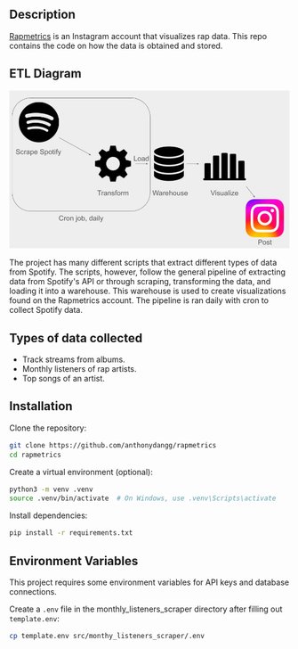 ## Description
[Rapmetrics](https://www.instagram.com/rapmetrics/) is an Instagram account that visualizes rap data. This repo contains the code on how the data is obtained and stored.

## ETL Diagram
<img src="assets/etl.jpg" alt="etl diagram">

The project has many different scripts that extract different types of data from Spotify. The scripts, however, follow the general pipeline of extracting data from Spotify's API or through scraping, transforming the data, and loading it into a warehouse. This warehouse is used to create visualizations found on the Rapmetrics account. The pipeline is ran daily with cron to collect Spotify data.

## Types of data collected
- Track streams from albums.
- Monthly listeners of rap artists.
- Top songs of an artist.


## Installation

Clone the repository:
```bash
git clone https://github.com/anthonydangg/rapmetrics
cd rapmetrics
```

Create a virtual environment (optional):
```bash
python3 -m venv .venv
source .venv/bin/activate  # On Windows, use .venv\Scripts\activate
```

Install dependencies:
```bash
pip install -r requirements.txt
```

## Environment Variables

This project requires some environment variables for API keys and database connections. 

Create a `.env` file in the monthly_listeners_scraper directory after filling out `template.env`:
   ```bash
   cp template.env src/monthy_listeners_scraper/.env
